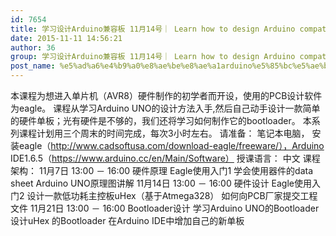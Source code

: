 ```yaml
---
id: 7654
title: 学习设计Arduino兼容板 11月14号｜ Learn how to design Arduino compatible board Nov 14th
date: 2015-11-11 14:56:21
author: 36
group: 学习设计Arduino兼容板 11月14号｜ Learn how to design Arduino compatible board Nov 14th
post_name: %e5%ad%a6%e4%b9%a0%e8%ae%be%e8%ae%a1arduino%e5%85%bc%e5%ae%b9%e6%9d%bf-11%e6%9c%8814%e5%8f%b7%ef%bd%9c-learn-how-to-design-arduino-compatible-board-nov-14th
---
```


本课程为想进入单片机（AVR8）硬件制作的初学者而开设，使用的PCB设计软件为eagle。
课程从学习Arduino UNO的设计方法入手,然后自己动手设计一款简单的硬件单板；光有硬件是不够的，我们还将学习如何制作它的bootloader。
本系列课程计划用三个周末的时间完成，每次3小时左右。
请准备： 笔记本电脑， 安装eagle（http://www.cadsoftusa.com/download-eagle/freeware/），Arduino IDE1.6.5（https://www.arduino.cc/en/Main/Software）
授课语言： 中文
课程架构：
11月7日 13:00 － 16:00
硬件原理 Eagle使用入门1
学会使用器件的data sheet
Arduino UNO原理图讲解
11月14日 13:00 － 16:00
硬件设计 Eagle使用入门2
设计一款低功耗主控板uHex（基于Atmega328）
如何向PCB厂家提交工程文件
11月21日 13:00 － 16:00
Bootloader设计
学习Arduino UNO的Bootloader
设计uHex 的Bootloader
在Arduino IDE中增加自己的新单板